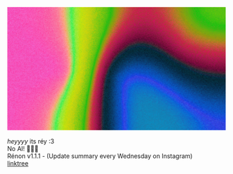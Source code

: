 <link rel="stylesheet" href="Style.css">
<img src="Business Card Background.png"/>
<p class="barlow-regular">
  <i class="barlow-regular-italic">heyyyy</i> its réy :3
  <br/>
  No AI! 🙅🏾‍♂️
  <br/>
  Rénon v1.1.1 - (Update summary every Wednesday on Instagram)
  <br/>
  <a href="https://linktr.ee/anon5321" target="_blank">linktree</a>
</p>

<!---
anon5321/anon5321 is a ✨ special ✨ repository because its `README.md` (this file) appears on your GitHub profile.
You can click the Preview link to take a look at your changes.
--->
